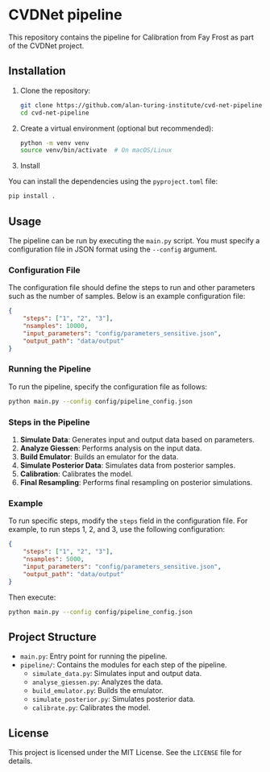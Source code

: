 # CVDNet pipeline

This repository contains the pipeline for Calibration from Fay Frost as part of the CVDNet project.

## Installation

1. Clone the repository:
   ```bash
   git clone https://github.com/alan-turing-institute/cvd-net-pipeline
   cd cvd-net-pipeline
   ```

2. Create a virtual environment (optional but recommended):
   ```bash
   python -m venv venv
   source venv/bin/activate  # On macOS/Linux
   ```

3. Install

You can install the dependencies using the `pyproject.toml` file:
   ```bash
   pip install .
   ```

## Usage

The pipeline can be run by executing the `main.py` script. You must specify a configuration file in JSON format using the `--config` argument.

### Configuration File

The configuration file should define the steps to run and other parameters such as the number of samples. Below is an example configuration file:

```json
{
    "steps": ["1", "2", "3"],
    "nsamples": 10000,
    "input_parameters": "config/parameters_sensitive.json",
    "output_path": "data/output"
}
```

### Running the Pipeline

To run the pipeline, specify the configuration file as follows:

```bash
python main.py --config config/pipeline_config.json
```

### Steps in the Pipeline
1. **Simulate Data**: Generates input and output data based on parameters.
2. **Analyze Giessen**: Performs analysis on the input data.
3. **Build Emulator**: Builds an emulator for the data.
4. **Simulate Posterior Data**: Simulates data from posterior samples.
5. **Calibration**: Calibrates the model.
6. **Final Resampling**: Performs final resampling on posterior simulations.

### Example

To run specific steps, modify the `steps` field in the configuration file. For example, to run steps 1, 2, and 3, use the following configuration:

```json
{
    "steps": ["1", "2", "3"],
    "nsamples": 5000,
    "input_parameters": "config/parameters_sensitive.json",
    "output_path": "data/output"
}
```

Then execute:

```bash
python main.py --config config/pipeline_config.json
```

## Project Structure

- `main.py`: Entry point for running the pipeline.
- `pipeline/`: Contains the modules for each step of the pipeline.
  - `simulate_data.py`: Simulates input and output data.
  - `analyse_giessen.py`: Analyzes the data.
  - `build_emulator.py`: Builds the emulator.
  - `simulate_posterior.py`: Simulates posterior data.
  - `calibrate.py`: Calibrates the model.

## License

This project is licensed under the MIT License. See the `LICENSE` file for details.
```
